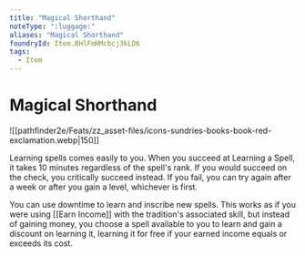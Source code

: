 ```yaml
---
title: "Magical Shorthand"
noteType: ":luggage:"
aliases: "Magical Shorthand"
foundryId: Item.BHlFmHMcbcj3kLD6
tags:
  - Item
---
```


# Magical Shorthand
![[pathfinder2e/Feats/zz_asset-files/icons-sundries-books-book-red-exclamation.webp|150]]

Learning spells comes easily to you. When you succeed at Learning a Spell, it takes 10 minutes regardless of the spell's rank. If you would succeed on the check, you critically succeed instead. If you fail, you can try again after a week or after you gain a level, whichever is first.

You can use downtime to learn and inscribe new spells. This works as if you were using [[Earn Income]] with the tradition's associated skill, but instead of gaining money, you choose a spell available to you to learn and gain a discount on learning it, learning it for free if your earned income equals or exceeds its cost.
